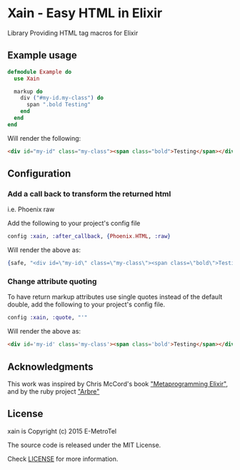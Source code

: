 Xain - Easy HTML in Elixir
====

Library Providing HTML tag macros for Elixir

## Example usage

```Elixir
defmodule Example do
  use Xain

  markup do
    div ("#my-id.my-class") do
      span ".bold Testing"
    end
  end
end
```

Will render the following:

```html 
<div id="my-id" class="my-class"><span class="bold">Testing</span></div>
```

## Configuration 

### Add a call back to transform the returned html 

i.e. Phoenix raw 

Add the following to your project's config file

```Elixir 
config :xain, :after_callback, {Phoenix.HTML, :raw}
```

Will render the above as:

```Elixir
{safe, "<div id=\"my-id\" class=\"my-class\"><span class=\"bold\">Testing</span></div>"}
```

### Change attribute quoting

To have return markup attributes use single quotes instead of the 
default double, add the following to your project's config file.

```Elixir
config :xain, :quote, "'"
```

Will render the above as:

```html
<div id='my-id' class='my-class'><span class='bold'>Testing</span></div>
```
## Acknowledgments 

This work was inspired by Chris McCord's book ["Metaprogramming Elixir"](https://pragprog.com/book/cmelixir/metaprogramming-elixir), and by the ruby project ["Arbre"](https://github.com/activeadmin/arbre)

## License

xain is Copyright (c) 2015 E-MetroTel

The source code is released under the MIT License.

Check [LICENSE](LICENSE) for more information.

